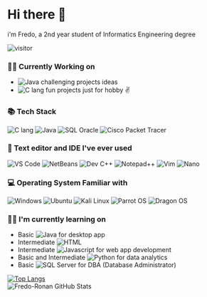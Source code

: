 # Hi there 👋
i'm Fredo, a 2nd year student of Informatics Engineering degree

![visitor](https://visitor-badge.laobi.icu/badge?page_id=Fredo-Ronan.Fredo-Ronan)

### 🙇‍♂️ Currently Working on
* <img alt="Java" src="https://img.shields.io/badge/Java-B00420?logo=java&logoColor=white&style=flat" /> challenging projects ideas
* <img alt="C lang" src="https://img.shields.io/badge/C lang-3178C6?logo=C&logoColor=white&style=flat" /> fun projects just for hobby ✌

### 📚 Tech Stack
<p>
  <img alt="C lang" src="https://img.shields.io/badge/C lang-3178C6?logo=C&logoColor=white&style=flat" />
  <img alt="Java" src="https://img.shields.io/badge/Java-B00420?logo=java&logoColor=white&style=flat" />
  <img alt="SQL Oracle" src="https://img.shields.io/badge/SQL Oracle-B54204?logo=oracle&logoColor=white&style=flat" />
  <img alt="Cisco Packet Tracer" src="https://img.shields.io/badge/Cisco Packet Tracer-017D80?logo=cisco&logoColor=white&style=flat" />
</p>

### 📝 Text editor and IDE I've ever used
<p>
  <img alt="VS Code" src="https://img.shields.io/badge/VS Code-0647D4?logo=visualstudiocode&logoColor=white&style=flat" />
  <img alt="NetBeans" src="https://img.shields.io/badge/NetBeans-04B093?logo=netbeans&logoColor=white&style=flat" />
  <img alt="Dev C++" src="https://img.shields.io/badge/Dev C++-230180?logo=devc++&logoColor=white&style=flat" />
  <img alt="Notepad++" src="https://img.shields.io/badge/Notepad++-230180?logo=notepad++&logoColor=white&style=flat" />
  <img alt="Vim" src="https://img.shields.io/badge/Vim-01801D?logo=vim&logoColor=white&style=flat" />
  <img alt="Nano" src="https://img.shields.io/badge/Nano-000000?logo=nano&logoColor=white&style=flat" />
</p>

### 💻 Operating System Familiar with
<p>
  <img alt="Windows" src="https://img.shields.io/badge/Windows-0078D6?logo=windows&logoColor=white&style=flat"/>
  <img alt="Ubuntu" src="https://img.shields.io/badge/Ubuntu-B0A404?logo=ubuntu&logoColor=white&style=flat"/>
  <img alt="Kali Linux" src="https://img.shields.io/badge/Kali Linux-048CB5?logo=kalilinux&logoColor=white&style=flat"/>
  <img alt="Parrot OS" src="https://img.shields.io/badge/Parrot OS-04B562?logo=parrotos&logoColor=white&style=flat"/>
  <img alt="Dragon OS" src="https://img.shields.io/badge/Dragon OS-031194?logo=dragonos&logoColor=white&style=flat"/>
</p>


### 🙇‍♂️ I'm currently learning on
* Basic <img alt="Java" src="https://img.shields.io/badge/Java-B00420?logo=java&logoColor=white&style=flat" /> for desktop app
* Intermediate <img alt="HTML" src="https://img.shields.io/badge/HTML-E05402?logo=html&logoColor=white&style=flat" />
* Intermediate <img alt="Javascript" src="https://img.shields.io/badge/Javascript-B5B204?logo=javascript&logoColor=white&style=flat" /> for web app development
* Basic and Intermediate <img alt="Python" src="https://img.shields.io/badge/Python-01073D?logo=python&logoColor=white&style=flat" /> for data analytics
* Basic <img alt="SQL Server" src="https://img.shields.io/badge/SQL Server-24369C?logo=microsoft+sql+server&logoColor=white&style=flat" /> for DBA (Database Administrator)


[![Top Langs](https://github-readme-stats.vercel.app/api/top-langs/?username=Fredo-Ronan&theme=tokyonight)](https://github.com/anuraghazra/github-readme-stats)<br>
![Fredo-Ronan GitHub Stats](https://github-readme-stats.vercel.app/api?username=Fredo-Ronan&count_private=true&show_icons=true&theme=radical)

<!--
### 🏆 My GitHub Trophies
[![trophy](https://github-profile-trophy.vercel.app/?username=Fredo-Ronan&theme=onedark&column=6)](https://github.com/Fredo-Ronan/github-profile-trophy)


<!--
**Fredo-Ronan/Fredo-Ronan** is a ✨ _special_ ✨ repository because its `README.md` (this file) appears on your GitHub profile.

Here are some ideas to get you started:

- 🔭 I’m currently working on ...
- 🌱 I’m currently learning ...
- 👯 I’m looking to collaborate on ...
- 🤔 I’m looking for help with ...
- 💬 Ask me about ...
- 📫 How to reach me: ...
- 😄 Pronouns: ...
- ⚡ Fun fact: ...
-->

